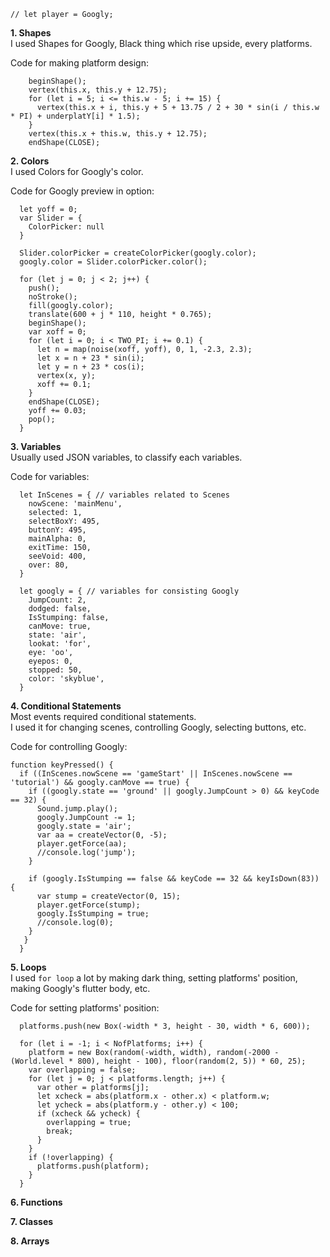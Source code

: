```
// let player = Googly;
```


**1. Shapes**  
I used Shapes for Googly, Black thing which rise upside, every platforms.  
  
Code for making platform design:  
``` 
    beginShape();
    vertex(this.x, this.y + 12.75);
    for (let i = 5; i <= this.w - 5; i += 15) {
      vertex(this.x + i, this.y + 5 + 13.75 / 2 + 30 * sin(i / this.w * PI) + underplatY[i] * 1.5);
    }
    vertex(this.x + this.w, this.y + 12.75);
    endShape(CLOSE);
```
    
**2. Colors**  
I used Colors for Googly's color.  
  
Code for Googly preview in option:  
```
  let yoff = 0;
  var Slider = {
    ColorPicker: null
  }

  Slider.colorPicker = createColorPicker(googly.color);
  googly.color = Slider.colorPicker.color();

  for (let j = 0; j < 2; j++) {
    push();
    noStroke();
    fill(googly.color);
    translate(600 + j * 110, height * 0.765);
    beginShape();
    var xoff = 0;
    for (let i = 0; i < TWO_PI; i += 0.1) {
      let n = map(noise(xoff, yoff), 0, 1, -2.3, 2.3);
      let x = n + 23 * sin(i);
      let y = n + 23 * cos(i);
      vertex(x, y);
      xoff += 0.1;
    }
    endShape(CLOSE);
    yoff += 0.03;
    pop();
  }
```  

**3. Variables**  
Usually used JSON variables, to classify each variables.

Code for variables:
```
  let InScenes = { // variables related to Scenes
    nowScene: 'mainMenu',
    selected: 1,
    selectBoxY: 495,
    buttonY: 495,
    mainAlpha: 0,
    exitTime: 150,
    seeVoid: 400,
    over: 80,
  }
  
  let googly = { // variables for consisting Googly
    JumpCount: 2,
    dodged: false,
    IsStumping: false,
    canMove: true,
    state: 'air',
    lookat: 'for',
    eye: 'oo',
    eyepos: 0,
    stopped: 50,
    color: 'skyblue',
  }
```

**4. Conditional Statements**  
Most events required conditional statements.  
I used it for changing scenes, controlling Googly, selecting buttons, etc.  
  
Code for controlling Googly:
```
function keyPressed() {
  if ((InScenes.nowScene == 'gameStart' || InScenes.nowScene == 'tutorial') && googly.canMove == true) {
    if ((googly.state == 'ground' || googly.JumpCount > 0) && keyCode == 32) {
      Sound.jump.play();
      googly.JumpCount -= 1;
      googly.state = 'air';
      var aa = createVector(0, -5);
      player.getForce(aa);
      //console.log('jump');
    }

    if (googly.IsStumping == false && keyCode == 32 && keyIsDown(83)) {
      var stump = createVector(0, 15);
      player.getForce(stump);
      googly.IsStumping = true;
      //console.log(0);
    }
   }
  }
```

**5. Loops**  
I used `for loop` a lot by making dark thing, setting platforms' position, making Googly's flutter body, etc.
  
Code for setting platforms' position:
```
  platforms.push(new Box(-width * 3, height - 30, width * 6, 600));

  for (let i = -1; i < NofPlatforms; i++) {
    platform = new Box(random(-width, width), random(-2000 - (World.level * 800), height - 100), floor(random(2, 5)) * 60, 25);
    var overlapping = false;
    for (let j = 0; j < platforms.length; j++) {
      var other = platforms[j];
      let xcheck = abs(platform.x - other.x) < platform.w;
      let ycheck = abs(platform.y - other.y) < 100;
      if (xcheck && ycheck) {
        overlapping = true;
        break;
      }
    }
    if (!overlapping) {
      platforms.push(platform);
    }
  }
```

**6. Functions**

**7. Classes**

**8. Arrays**
